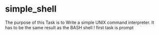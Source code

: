 # simple_shell

The purpose of this Task is to Write a simple UNIX command interpreter.
It has to be the same result as the BASH shell ! 
first task is prompt 